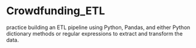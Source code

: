 # Crowdfunding_ETL
 practice building an ETL pipeline using Python, Pandas, and either Python dictionary methods or regular expressions to extract and transform the data. 
